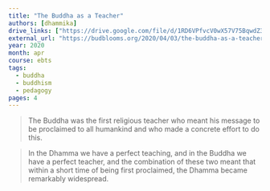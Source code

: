 ```yaml
---
title: "The Buddha as a Teacher"
authors: [dhammika]
drive_links: ["https://drive.google.com/file/d/1RD6VPfvcV0wX57V75BqwdZ3BFYy5iE0n/view?usp=drivesdk"]
external_url: "https://budblooms.org/2020/04/03/the-buddha-as-a-teacher/"
year: 2020
month: apr
course: ebts
tags:
  - buddha
  - buddhism
  - pedagogy
pages: 4
---
```


> The Buddha was the first religious teacher who meant his message to be proclaimed to all humankind and who made a concrete effort to do this.

> In the Dhamma we have a perfect teaching, and in the Buddha we have a perfect teacher, and the combination of these two meant that within a short time of being first proclaimed, the Dhamma became remarkably widespread.


